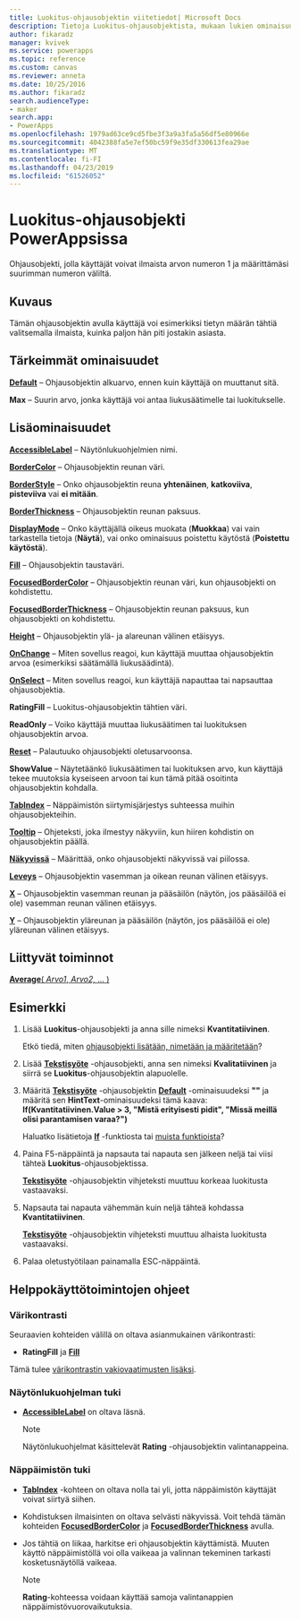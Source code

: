 ```yaml
---
title: Luokitus-ohjausobjektin viitetiedot| Microsoft Docs
description: Tietoja Luokitus-ohjausobjektista, mukaan lukien ominaisuudet ja esimerkkejä
author: fikaradz
manager: kvivek
ms.service: powerapps
ms.topic: reference
ms.custom: canvas
ms.reviewer: anneta
ms.date: 10/25/2016
ms.author: fikaradz
search.audienceType:
- maker
search.app:
- PowerApps
ms.openlocfilehash: 1979ad63ce9cd5fbe3f3a9a3fa5a56df5e80966e
ms.sourcegitcommit: 4042388fa5e7ef50bc59f9e35df330613fea29ae
ms.translationtype: MT
ms.contentlocale: fi-FI
ms.lasthandoff: 04/23/2019
ms.locfileid: "61526052"
---
```

# <a name="rating-control-in-powerapps"></a>Luokitus-ohjausobjekti PowerAppsissa
Ohjausobjekti, jolla käyttäjät voivat ilmaista arvon numeron 1 ja määrittämäsi suurimman numeron väliltä.

## <a name="description"></a>Kuvaus
Tämän ohjausobjektin avulla käyttäjä voi esimerkiksi tietyn määrän tähtiä valitsemalla ilmaista, kuinka paljon hän piti jostakin asiasta.

## <a name="key-properties"></a>Tärkeimmät ominaisuudet
**[Default](properties-core.md)** – Ohjausobjektin alkuarvo, ennen kuin käyttäjä on muuttanut sitä.

**Max** – Suurin arvo, jonka käyttäjä voi antaa liukusäätimelle tai luokitukselle.

## <a name="additional-properties"></a>Lisäominaisuudet
**[AccessibleLabel](properties-accessibility.md)** – Näytönlukuohjelmien nimi.

**[BorderColor](properties-color-border.md)** – Ohjausobjektin reunan väri.

**[BorderStyle](properties-color-border.md)** – Onko ohjausobjektin reuna **yhtenäinen**, **katkoviiva**, **pisteviiva** vai **ei mitään**.

**[BorderThickness](properties-color-border.md)** – Ohjausobjektin reunan paksuus.

**[DisplayMode](properties-core.md)** – Onko käyttäjällä oikeus muokata (**Muokkaa**) vai vain tarkastella tietoja (**Näytä**), vai onko ominaisuus poistettu käytöstä (**Poistettu käytöstä**).

**[Fill](properties-color-border.md)** – Ohjausobjektin taustaväri.

**[FocusedBorderColor](properties-color-border.md)**  – Ohjausobjektin reunan väri, kun ohjausobjekti on kohdistettu.

**[FocusedBorderThickness](properties-color-border.md)** – Ohjausobjektin reunan paksuus, kun ohjausobjekti on kohdistettu.

**[Height](properties-size-location.md)** – Ohjausobjektin ylä- ja alareunan välinen etäisyys.

**[OnChange](properties-core.md)**  – Miten sovellus reagoi, kun käyttäjä muuttaa ohjausobjektin arvoa (esimerkiksi säätämällä liukusäädintä).

**[OnSelect](properties-core.md)** – Miten sovellus reagoi, kun käyttäjä napauttaa tai napsauttaa ohjausobjektia.

**RatingFill** – Luokitus-ohjausobjektin tähtien väri.

**ReadOnly** – Voiko käyttäjä muuttaa liukusäätimen tai luokituksen ohjausobjektin arvoa.

**[Reset](properties-core.md)** – Palautuuko ohjausobjekti oletusarvoonsa.

**ShowValue** – Näytetäänkö liukusäätimen tai luokituksen arvo, kun käyttäjä tekee muutoksia kyseiseen arvoon tai kun tämä pitää osoitinta ohjausobjektin kohdalla.

**[TabIndex](properties-accessibility.md)** – Näppäimistön siirtymisjärjestys suhteessa muihin ohjausobjekteihin.

**[Tooltip](properties-core.md)** – Ohjeteksti, joka ilmestyy näkyviin, kun hiiren kohdistin on ohjausobjektin päällä.

**[Näkyvissä](properties-core.md)** – Määrittää, onko ohjausobjekti näkyvissä vai piilossa.

**[Leveys](properties-size-location.md)** – Ohjausobjektin vasemman ja oikean reunan välinen etäisyys.

**[X](properties-size-location.md)** – Ohjausobjektin vasemman reunan ja pääsäilön (näytön, jos pääsäilöä ei ole) vasemman reunan välinen etäisyys.

**[Y](properties-size-location.md)** – Ohjausobjektin yläreunan ja pääsäilön (näytön, jos pääsäilöä ei ole) yläreunan välinen etäisyys.

## <a name="related-functions"></a>Liittyvät toiminnot
[**Average**( *Arvo1*, *Arvo2,* ... )](../functions/function-aggregates.md)

## <a name="example"></a>Esimerkki
1. Lisää **Luokitus**-ohjausobjekti ja anna sille nimeksi **Kvantitatiivinen**.
   
    Etkö tiedä, miten [ohjausobjekti lisätään, nimetään ja määritetään](../add-configure-controls.md)?
2. Lisää **[Tekstisyöte](control-text-input.md)** -ohjausobjekti, anna sen nimeksi **Kvalitatiivinen** ja siirrä se **Luokitus**-ohjausobjektin alapuolelle.
3. Määritä **[Tekstisyöte](control-text-input.md)** -ohjausobjektin **[Default](properties-core.md)** -ominaisuudeksi **""** ja määritä sen **HintText**-ominaisuudeksi tämä kaava:
   <br>**If(Kvantitatiivinen.Value > 3, "Mistä erityisesti pidit", "Missä meillä olisi parantamisen varaa?")**
   
    Haluatko lisätietoja **[If](../functions/function-if.md)** -funktiosta tai [muista funktioista](../formula-reference.md)?
4. Paina F5-näppäintä ja napsauta tai napauta sen jälkeen neljä tai viisi tähteä **Luokitus**-ohjausobjektissa.
   
    **[Tekstisyöte](control-text-input.md)** -ohjausobjektin vihjeteksti muuttuu korkeaa luokitusta vastaavaksi.
5. Napsauta tai napauta vähemmän kuin neljä tähteä kohdassa **Kvantitatiivinen**.
   
    **[Tekstisyöte](control-text-input.md)** -ohjausobjektin vihjeteksti muuttuu alhaista luokitusta vastaavaksi.
6. Palaa oletustyötilaan painamalla ESC-näppäintä.


## <a name="accessibility-guidelines"></a>Helppokäyttötoimintojen ohjeet
### <a name="color-contrast"></a>Värikontrasti
Seuraavien kohteiden välillä on oltava asianmukainen värikontrasti:
* **RatingFill** ja **[Fill](properties-color-border.md)**

Tämä tulee [värikontrastin vakiovaatimusten lisäksi](../accessible-apps-color.md).

### <a name="screen-reader-support"></a>Näytönlukuohjelman tuki
* **[AccessibleLabel](properties-accessibility.md)** on oltava läsnä.

    > [!NOTE]
  > Näytönlukuohjelmat käsittelevät **Rating** -ohjausobjektin valintanappeina.

### <a name="keyboard-support"></a>Näppäimistön tuki
* **[TabIndex](properties-accessibility.md)** -kohteen on oltava nolla tai yli, jotta näppäimistön käyttäjät voivat siirtyä siihen.
* Kohdistuksen ilmaisinten on oltava selvästi näkyvissä. Voit tehdä tämän kohteiden **[FocusedBorderColor](properties-color-border.md)** ja **[FocusedBorderThickness](properties-color-border.md)** avulla.
* Jos tähtiä on liikaa, harkitse eri ohjausobjektin käyttämistä. Muuten käyttö näppäimistöllä voi olla vaikeaa ja valinnan tekeminen tarkasti kosketusnäytöllä vaikeaa.

    > [!NOTE]
  > **Rating**-kohteessa voidaan käyttää samoja valintanappien näppäimistövuorovaikutuksia.
